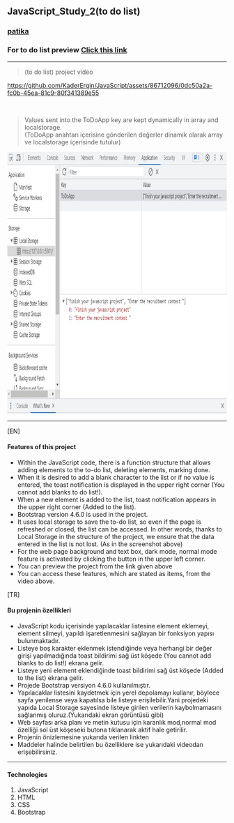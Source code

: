 ## JavaScript_Study_2(to do list)

### [patika](https://academy.patika.dev/tr/profile)
### For to do list preview [Click  this link](https://kaderergin.github.io/JavaScript/Javascript_Study_2/) 
<hr>

> (to do list) project video

https://github.com/KaderErgin/JavaScript/assets/86712096/0dc50a2a-fc0b-45ea-81c9-80f341389e55

<br>

>  Values ​​sent into the ToDoApp key are kept dynamically in array and localstorage.<br>
   (ToDoApp anahtarı içerisine gönderilen değerler dinamik olarak array ve localstorage içerisinde tutulur)

 <img src="img/to_do_ss.jpg"  width="750ox" height="600px"> 
<hr>

[EN] <br>

#### Features of this project
* Within the JavaScript code, there is a function structure that allows adding elements to the to-do list, deleting elements, marking done.
* When it is desired to add a blank character to the list or if no value is entered, the toast notification is displayed in the upper right corner (You cannot add blanks to do list!).
* When a new element is added to the list, toast notification appears in the upper right corner (Added to the list).
* Bootstrap version 4.6.0 is used in the project.
* It uses local storage to save the to-do list, so even if the page is refreshed or closed, the list can be accessed. In other words, thanks to Local Storage in the structure of the project, we ensure that the data entered in the list is not lost. (As in the screenshot above)
* For the web page background and text box, dark mode, normal mode feature is activated by clicking the button in the upper left corner.
* You can preview the project from the link given above
* You can access these features, which are stated as items, from the video above.

[TR] <br>

#### Bu projenin özellikleri
* JavaScript kodu içerisinde yapılacaklar listesine element eklemeyi, element silmeyi, yapıldı işaretlenmesini sağlayan bir fonksiyon yapısı bulunmaktadır.
* Listeye boş karakter eklenmek istendiğinde veya herhangi bir değer girişi yapılmadığında toast bildirimi sağ üst köşede (You cannot add blanks to do list!) ekrana gelir.
* Listeye yeni element eklendiğinde toast bildirimi sağ üst köşede (Added to the list) ekrana gelir.
* Projede Bootstrap versiyon 4.6.0 kullanılmıştır.
* Yapılacaklar listesini kaydetmek için yerel depolamayı kullanır, böylece sayfa yenilense veya kapatılsa bile listeye erişilebilir.Yani projedeki yapıda Local Storage sayesinde listeye girilen verilerin kaybolmamasını sağlanmış oluruz.(Yukarıdaki ekran görüntüsü gibi)
* Web sayfası arka planı ve metin kutusu için karanlık mod,normal mod özelliği sol üst köşeseki butona tıklanarak aktif hale getirilir.
* Projenin önizlemesine yukarıda verilen linkten 
* Maddeler halinde belirtilen bu özelliklere ise yukarıdaki videodan erişebilirsiniz.

<hr>

#### Technologies
1. JavaScript
1. HTML
1. CSS
1. Bootstrap
